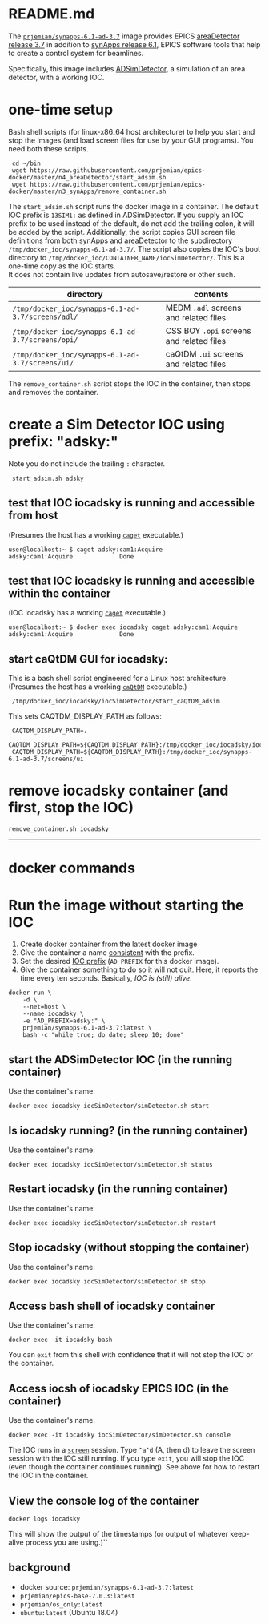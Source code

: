 # README.md

The [`prjemian/synapps-6.1-ad-3.7`](https://hub.docker.com/r/prjemian/synapps-6.1-ad-3.7/tags) 
image provides EPICS [areaDetector release 3.7](https://github.com/areaDetector) in addition to
[synApps release 6.1](https://www.aps.anl.gov/BCDA/synApps),
EPICS software tools that help to create a control system for beamlines.

Specifically, this image includes [ADSimDetector](https://github.com/areaDetector/ADSimDetector),
a simulation of an area detector, with a working IOC.

# one-time setup

Bash shell scripts (for linux-x86_64 host architecture) to help you start 
and stop the images (and load screen files for use by your GUI programs).
You need both these scripts.

     cd ~/bin
     wget https://raw.githubusercontent.com/prjemian/epics-docker/master/n4_areaDetector/start_adsim.sh
     wget https://raw.githubusercontent.com/prjemian/epics-docker/master/n3_synApps/remove_container.sh

The `start_adsim.sh` script runs the docker image in a container.  The default IOC prefix 
is `13SIM1:` as defined in ADSimDetector.  If you supply an IOC prefix to be used instead of the default, 
do not add the trailing colon, it will be added by the script.  Additionally, the script copies
GUI screen file definitions from both synApps and areaDetector to the subdirectory 
`/tmp/docker_ioc/synapps-6.1-ad-3.7/`.  The script also copies the IOC's boot directory to
`/tmp/docker_ioc/CONTAINER_NAME/iocSimDetector/`.  This is a one-time copy as the IOC starts.  
It does not contain live updates from autosave/restore or other such.

| directory | contents |
| ---- | ---- |
| `/tmp/docker_ioc/synapps-6.1-ad-3.7/screens/adl/` | MEDM `.adl` screens and related files |
| `/tmp/docker_ioc/synapps-6.1-ad-3.7/screens/opi/` | CSS BOY `.opi` screens and related files |
| `/tmp/docker_ioc/synapps-6.1-ad-3.7/screens/ui/` | caQtDM `.ui` screens and related files |

The `remove_container.sh` script stops the IOC in the container, then stops and removes the container.

# create a Sim Detector IOC using prefix: "adsky:"

Note you do not include the trailing `:` character.

     start_adsim.sh adsky

## test that IOC iocadsky is running and accessible from host

(Presumes the host has a working [`caget`](https://epics.anl.gov/base/R3-14/12-docs/CAref.html#caget) executable.)

    user@localhost:~ $ caget adsky:cam1:Acquire
    adsky:cam1:Acquire             Done

## test that IOC iocadsky is running and accessible within the container

(IOC iocadsky has a working [`caget`](https://epics.anl.gov/base/R3-14/12-docs/CAref.html#caget) executable.)

    user@localhost:~ $ docker exec iocadsky caget adsky:cam1:Acquire
    adsky:cam1:Acquire             Done

## start caQtDM GUI for iocadsky:

This is a bash shell script engineered for a Linux host architecture.
(Presumes the host has a working [`caQtDM`](http://caqtdm.github.io/) executable.)

     /tmp/docker_ioc/iocadsky/iocSimDetector/start_caQtDM_adsim

This sets CAQTDM_DISPLAY_PATH as follows:

     CAQTDM_DISPLAY_PATH=.
     CAQTDM_DISPLAY_PATH=${CAQTDM_DISPLAY_PATH}:/tmp/docker_ioc/iocadsky/iocSimDetector
     CAQTDM_DISPLAY_PATH=${CAQTDM_DISPLAY_PATH}:/tmp/docker_ioc/synapps-6.1-ad-3.7/screens/ui

# remove iocadsky container (and first, stop the IOC)

    remove_container.sh iocadsky

----

# docker commands

# Run the image without starting the IOC

1. Create docker container from the latest docker image
1. Give the container a name [consistent](https://epics.anl.gov/bcda/aps/IOCnaming.php) with the prefix.
1. Set the desired [IOC prefix](https://www.aps.anl.gov/BCDA/EPICS-Process-Variable-Naming-Conventions) (`AD_PREFIX` for this docker image).
1. Give the container something to do so it will not quit.  Here, it reports the time every ten seconds.  Basically, *IOC is (still) alive*.

```
docker run \
    -d \
    --net=host \
    --name iocadsky \
    -e "AD_PREFIX=adsky:" \
    prjemian/synapps-6.1-ad-3.7:latest \
    bash -c "while true; do date; sleep 10; done"
```

## start the ADSimDetector IOC (in the running container)

Use the container's name:

    docker exec iocadsky iocSimDetector/simDetector.sh start

## Is iocadsky running? (in the running container)

Use the container's name:

    docker exec iocadsky iocSimDetector/simDetector.sh status

## Restart iocadsky (in the running container)

Use the container's name:

    docker exec iocadsky iocSimDetector/simDetector.sh restart

## Stop iocadsky (without stopping the container)

Use the container's name:

    docker exec iocadsky iocSimDetector/simDetector.sh stop

## Access bash shell of iocadsky container

Use the container's name:

    docker exec -it iocadsky bash

You can `exit` from this shell with confidence 
that it will not stop the IOC or the container.

## Access iocsh of iocadsky EPICS IOC (in the container)

Use the container's name:

    docker exec -it iocadsky iocSimDetector/simDetector.sh console

The IOC runs in a [`screen`]() session.  Type `^a^d` 
(<control>A, then <control>d) to leave the screen 
session with the IOC still running.
If you type `exit`, you will stop the IOC (even though
the container continues running).
See above for how to restart the IOC in the container.

## View the console log of the container

    docker logs iocadsky

This will show the output of the timestamps 
(or output of whatever keep-alive process you are using.)``


## background

* docker source: `prjemian/synapps-6.1-ad-3.7:latest`
* `prjemian/epics-base-7.0.3:latest`
* `prjemian/os_only:latest`
* `ubuntu:latest` (Ubuntu 18.04)
